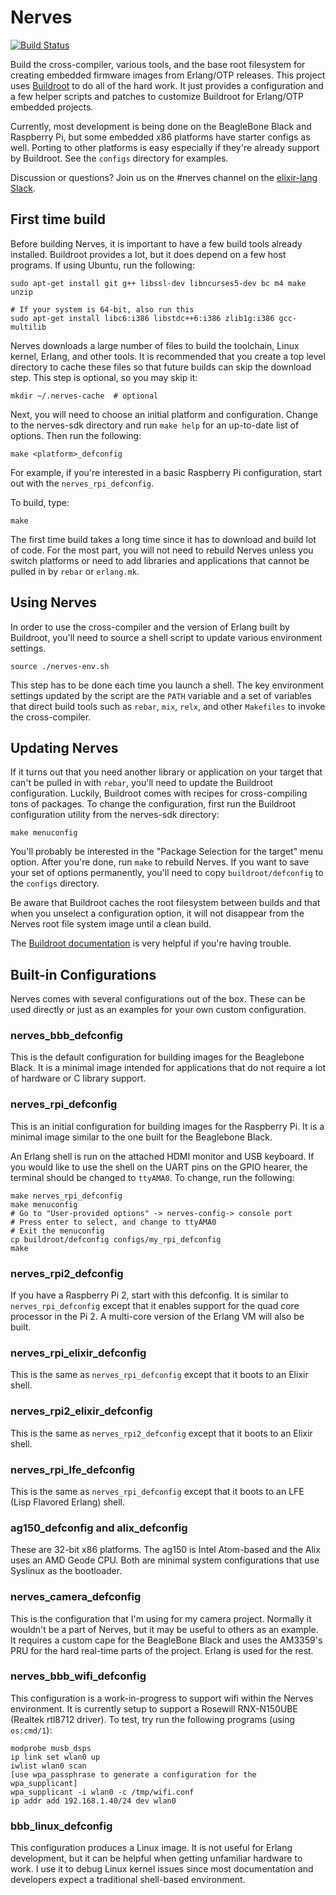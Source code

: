 # Nerves
[![Build Status](https://travis-ci.org/nerves-project/nerves-sdk.png?branch=master)](https://travis-ci.org/nerves-project/nerves-sdk)

Build the cross-compiler, various tools, and the base root filesystem
for creating embedded firmware images from Erlang/OTP releases. This
project uses [Buildroot](http://buildroot.net/) to do all of the hard
work. It just provides a configuration and a few helper scripts and
patches to customize Buildroot for Erlang/OTP embedded projects.

Currently, most development is being done on the BeagleBone Black and Raspberry
Pi, but some embedded x86 platforms have starter configs as well. Porting
to other platforms is easy especially if they're already support by Buildroot.
See the `configs` directory for examples.

Discussion or questions? Join us on the \#nerves channel on the [elixir-lang
Slack](https://elixir-slackin.herokuapp.com/).

## First time build

Before building Nerves, it is important to have a few build tools
already installed. Buildroot provides a lot, but it does depend on
a few host programs. If using Ubuntu, run the following:

    sudo apt-get install git g++ libssl-dev libncurses5-dev bc m4 make unzip

    # If your system is 64-bit, also run this
    sudo apt-get install libc6:i386 libstdc++6:i386 zlib1g:i386 gcc-multilib

Nerves downloads a large number of files to build the toolchain, Linux kernel,
Erlang, and other tools. It is recommended that you create a top level directory
to cache these files so that future builds can skip the download step. This step
is optional, so you may skip it:

    mkdir ~/.nerves-cache  # optional

Next, you will need to choose an initial platform and configuration. Change
to the nerves-sdk directory and run `make help` for an up-to-date list of options.
Then run the following:

    make <platform>_defconfig

For example, if you're interested in a basic Raspberry Pi configuration, start
out with the `nerves_rpi_defconfig`.

To build, type:

    make

The first time build takes a long time since it has to download and
build lot of code. For the most part, you will not need to rebuild
Nerves unless you switch platforms or need to add libraries and applications
that cannot be pulled in by `rebar` or `erlang.mk`.

## Using Nerves

In order to use the cross-compiler and the version of Erlang built by
Buildroot, you'll need to source a shell script to update various
environment settings.

    source ./nerves-env.sh

This step has to be done each time you launch a shell. The key environment settings
updated by the script are the `PATH` variable and a set of variables that direct
build tools such as `rebar`, `mix`, `relx`, and other `Makefiles` to invoke the
cross-compiler.

## Updating Nerves

If it turns out that you need another library or application on
your target that can't be pulled in with `rebar`, you'll need
to update the Buildroot configuration. Luckily, Buildroot comes
with recipes for cross-compiling tons of packages. To change the
configuration, first run the Buildroot configuration utility from
the nerves-sdk directory:

    make menuconfig

You'll probably be interested in the "Package Selection for the target"
menu option. After you're done, run `make` to rebuild Nerves. If you
want to save your set of options permanently, you'll need to copy
`buildroot/defconfig` to the `configs` directory.

Be aware that Buildroot caches the root filesystem between builds
and that when you unselect a configuration option, it will not
disappear from the Nerves root file system image until a clean
build.

The [Buildroot documentation](http://buildroot.net/docs.html) is very helpful if
you're having trouble.

## Built-in Configurations

Nerves comes with several configurations out of the box. These can be
used directly or just as an examples for your own custom configuration.

### nerves_bbb_defconfig

This is the default configuration for building images for the Beaglebone
Black. It is a minimal image intended for applications that do not require
a lot of hardware or C library support.

### nerves_rpi_defconfig

This is an initial configuration for building images for the Raspberry Pi.
It is a minimal image similar to the one built for the Beaglebone Black.

An Erlang shell is run on the attached HDMI monitor and USB keyboard. If you would like to
use the shell on the UART pins on the GPIO hearer, the terminal should
be changed to `ttyAMA0`. To change, run the following:

    make nerves_rpi_defconfig
    make menuconfig
    # Go to "User-provided options" -> nerves-config-> console port
    # Press enter to select, and change to ttyAMA0
    # Exit the menuconfig
    cp buildroot/defconfig configs/my_rpi_defconfig
    make

### nerves_rpi2_defconfig

If you have a Raspberry Pi 2, start with this defconfig. It is similar to
`nerves_rpi_defconfig` except that it enables support for the quad core
processor in the Pi 2. A multi-core version of the Erlang VM will also be built.

### nerves_rpi_elixir_defconfig

This is the same as `nerves_rpi_defconfig` except that it boots to an Elixir
shell.

### nerves_rpi2_elixir_defconfig

This is the same as `nerves_rpi2_defconfig` except that it boots to an Elixir
shell.

### nerves_rpi_lfe_defconfig

This is the same as `nerves_rpi_defconfig` except that it boots to an LFE (Lisp
Flavored Erlang) shell.

### ag150_defconfig and alix_defconfig

These are 32-bit x86 platforms. The ag150 is Intel Atom-based and the Alix uses
an AMD Geode CPU. Both are minimal system configurations that use Syslinux
as the bootloader.

### nerves_camera_defconfig

This is the configuration that I'm using for my camera project. Normally
it wouldn't be a part of Nerves, but it may be useful to others as
an example. It requires a custom cape for the BeagleBone Black and uses the
AM3359's PRU for the hard real-time parts of the project. Erlang is used
for the rest.

### nerves_bbb_wifi_defconfig

This configuration is a work-in-progress to support wifi within the Nerves
environment. It is currently setup to support a Rosewill RNX-N150UBE (Realtek
rtl8712 driver). To test, try run the following programs (using `os:cmd/1`):

```
modprobe musb_dsps
ip link set wlan0 up
iwlist wlan0 scan
[use wpa_passphrase to generate a configuration for the wpa_supplicant]
wpa_supplicant -i wlan0 -c /tmp/wifi.conf
ip addr add 192.168.1.40/24 dev wlan0
```
### bbb_linux_defconfig

This configuration produces a Linux image. It is not useful for Erlang
development, but it can be helpful when getting unfamiliar hardware to work.
I use it to debug Linux kernel issues since most documentation and
developers expect a traditional shell-based environment.
